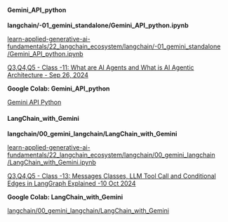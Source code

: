 
#### Gemini_API_python
**langchain/-01_gemini_standalone/Gemini_API_python.ipynb**

[learn-applied-generative-ai-fundamentals/22_langchain_ecosystem/langchain/-01_gemini_standalone
/Gemini_API_python.ipynb](https://github.com/panaversity/learn-applied-generative-ai-fundamentals/blob/main/22_langchain_ecosystem/langchain/-01_gemini_standalone/Gemini_API_python.ipynb)

[Q3,Q4,Q5 - Class -11: What are AI Agents and What is AI Agentic Architecture - Sep 26, 2024 ](https://www.youtube.com/watch?v=Sj9c5lX2Y6U)

**Google Colab: Gemini_API_python**

[Gemini API Python](https://colab.research.google.com/github/panaversity/learn-applied-generative-ai-fundamentals/blob/main/22_langchain_ecosystem/langchain/-01_gemini_standalone/Gemini_API_python.ipynb#scrollTo=e_S2uOS6q86L)


#### LangChain_with_Gemini
**langchain/00_gemini_langchain/LangChain_with_Gemini**

[learn-applied-generative-ai-fundamentals/22_langchain_ecosystem/langchain/00_gemini_langchain
/LangChain_with_Gemini.ipynb](https://github.com/panaversity/learn-applied-generative-ai-fundamentals/blob/main/22_langchain_ecosystem/langchain/00_gemini_langchain/LangChain_with_Gemini.ipynb)

[Q3,Q4,Q5 - Class -13: Messages Classes, LLM Tool Call and Conditional Edges in LangGraph Explained -10 Oct 2024](https://www.youtube.com/watch?v=Rz4mD3KMBe8&t=4016s)

**Google Colab: LangChain_with_Gemini**

[langchain/00_gemini_langchain/LangChain_with_Gemini](https://colab.research.google.com/github/panaversity/learn-applied-generative-ai-fundamentals/blob/main/22_langchain_ecosystem/langchain/00_gemini_langchain/LangChain_with_Gemini.ipynb#scrollTo=ts9Ro5dgQevN)
